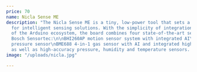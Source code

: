 ```yaml
---
price: 70
name: Nicla Sense ME
description: "The Nicla Sense ME is a tiny, low-power tool that sets a new standard
  for intelligent sensing solutions. With the simplicity of integration and scalability
  of the Arduino ecosystem, the board combines four state-of-the-art sensors from
  Bosch Sensortec:\n\nBHI260AP motion sensor system with integrated AI\nBMM150 magnetometer\nBMP390
  pressure sensor\nBME688 4-in-1 gas sensor with AI and integrated high-linearity,
  as well as high-accuracy pressure, humidity and temperature sensors. "
image: "/uploads/nicla.jpg"

---
```

